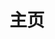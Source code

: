 ---
home: true
layout: BlogHome
icon: home
title: 主页
hero: false
heroImage: /logo.svg
heroText: 404的博客
heroFullScreen: false
tagline: 分享知识-分享快乐
article: false

projects:
  - icon: circle-question
    name: RAG
    link: /zh/category/rag/

  - icon: circle-question
    name: 语言模型
    link: /zh/category/语言模型/

  - icon: gem
    name: 提示技术
    link: /zh/category/提示技术/

  - icon: splotch
    name: 微调技术
    link: /zh/category/微调技术/

  - icon: signs-post
    name: 评估方法
    link: /zh/category/评估方法/

  - icon: gears
    name: 数据集
    link: /zh/category/数据集/

  - icon: puzzle-piece
    name: 推理方法
    link: /zh/category/推理方法/

  - icon: puzzle-piece
    name: Token
    link: /zh/category/token/

footer: 分享知识-分享快乐
copyright: HUSTAI
---